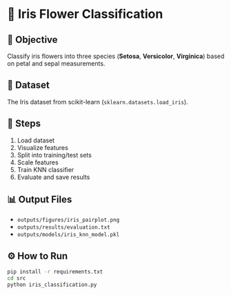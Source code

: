 # 🌸 Iris Flower Classification

## 🎯 Objective
Classify iris flowers into three species (**Setosa**, **Versicolor**, **Virginica**) based on petal and sepal measurements.

## 🧩 Dataset
The Iris dataset from scikit-learn (`sklearn.datasets.load_iris`).

## 🧠 Steps
1. Load dataset
2. Visualize features
3. Split into training/test sets
4. Scale features
5. Train KNN classifier
6. Evaluate and save results

## 📊 Output Files
- `outputs/figures/iris_pairplot.png`
- `outputs/results/evaluation.txt`
- `outputs/models/iris_knn_model.pkl`

## ⚙️ How to Run
```bash
pip install -r requirements.txt
cd src
python iris_classification.py
